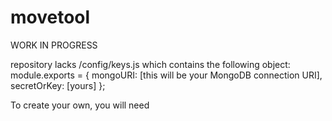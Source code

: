 # movetool

WORK IN PROGRESS

repository lacks /config/keys.js which contains the following object:
module.exports = {
mongoURI: [this will be your MongoDB connection URI],
secretOrKey: [yours]
};

To create your own, you will need
